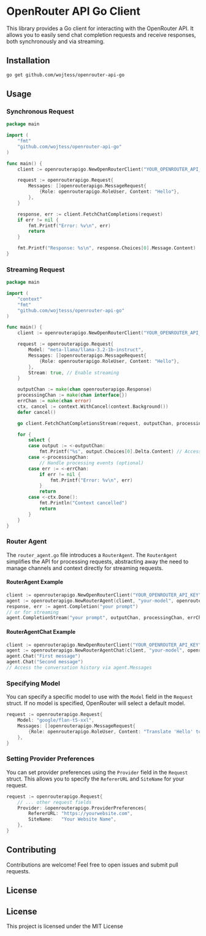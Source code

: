 # OpenRouter API Go Client

This library provides a Go client for interacting with the OpenRouter API. It allows you to easily send chat completion requests and receive responses, both synchronously and via streaming.

## Installation

```bash
go get github.com/wojtess/openrouter-api-go
```

## Usage

### Synchronous Request

```go
package main

import (
	"fmt"
	"github.com/wojtess/openrouter-api-go"
)

func main() {
	client := openrouterapigo.NewOpenRouterClient("YOUR_OPENROUTER_API_KEY")

	request := openrouterapigo.Request{
		Messages: []openrouterapigo.MessageRequest{
			{Role: openrouterapigo.RoleUser, Content: "Hello"},
		},
	}

	response, err := client.FetchChatCompletions(request)
	if err != nil {
		fmt.Printf("Error: %v\n", err)
		return
	}

	fmt.Printf("Response: %s\n", response.Choices[0].Message.Content)
}

```

### Streaming Request

```go
package main

import (
	"context"
	"fmt"
	"github.com/wojtesss/openrouter-api-go"
)

func main() {
	client := openrouterapigo.NewOpenRouterClient("YOUR_OPENROUTER_API_KEY")

	request := openrouterapigo.Request{
		Model: "meta-llama/llama-3.2-1b-instruct",
		Messages: []openrouterapigo.MessageRequest{
			{Role: openrouterapigo.RoleUser, Content: "Hello"},
		},
		Stream: true, // Enable streaming
	}

	outputChan := make(chan openrouterapigo.Response)
	processingChan := make(chan interface{})
	errChan := make(chan error)
	ctx, cancel := context.WithCancel(context.Background())
	defer cancel()

	go client.FetchChatCompletionsStream(request, outputChan, processingChan, errChan, ctx)

	for {
		select {
		case output := <-outputChan:
			fmt.Printf("%s", output.Choices[0].Delta.Content) // Access delta content for streaming responses
		case <-processingChan:
			// Handle processing events (optional)
		case err := <-errChan:
			if err != nil {
				fmt.Printf("Error: %v\n", err)
			}
			return
		case <-ctx.Done():
			fmt.Println("Context cancelled")
			return
		}
	}
}

```

### Router Agent

The `router_agent.go` file introduces a `RouterAgent`.  The `RouterAgent` simplifies the API for processing requests, abstracting away the need to manage channels and context directly for streaming requests.

#### RouterAgent Example

```go
client := openrouterapigo.NewOpenRouterClient("YOUR_OPENROUTER_API_KEY")
agent := openrouterapigo.NewRouterAgent(client, "your-model", openrouterapigo.RouterAgentConfig{})
response, err := agent.Completion("your prompt")
// or for streaming
agent.CompletionStream("your prompt", outputChan, processingChan, errChan, ctx)
```

#### RouterAgentChat Example
```go
client := openrouterapigo.NewOpenRouterClient("YOUR_OPENROUTER_API_KEY")
agent := openrouterapigo.NewRouterAgentChat(client, "your-model", openrouterapigo.RouterAgentConfig{}, "Initial system prompt")
agent.Chat("First message")
agent.Chat("Second message")
// Access the conversation history via agent.Messages
```

### Specifying Model

You can specify a specific model to use with the `Model` field in the `Request` struct.  If no model is specified, OpenRouter will select a default model.

```go
request := openrouterapigo.Request{
    Model: "google/flan-t5-xxl",
    Messages: []openrouterapigo.MessageRequest{
        {Role: openrouterapigo.RoleUser, Content: "Translate 'Hello' to French."},
    },
}
```

### Setting Provider Preferences

You can set provider preferences using the `Provider` field in the `Request` struct. This allows you to specify the `RefererURL` and `SiteName` for your request.

```go
request := openrouterapigo.Request{
    // ... other request fields
    Provider: &openrouterapigo.ProviderPreferences{
        RefererURL: "https://yourwebsite.com",
        SiteName:   "Your Website Name",
    },
}
```


## Contributing

Contributions are welcome! Feel free to open issues and submit pull requests.


## License

## License

This project is licensed under the MIT License